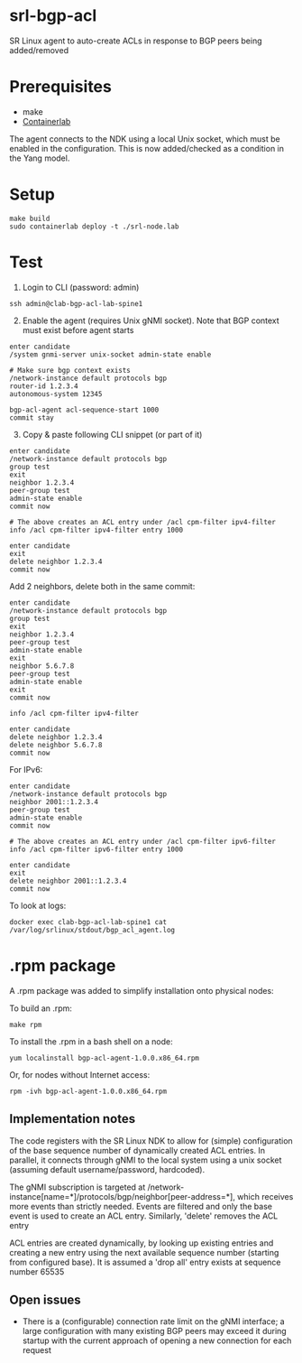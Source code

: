 # srl-bgp-acl
SR Linux agent to auto-create ACLs in response to BGP peers being added/removed

# Prerequisites
* make
* [Containerlab](https://containerlab.srlinux.dev/)

The agent connects to the NDK using a local Unix socket, which must be enabled in the configuration.
This is now added/checked as a condition in the Yang model.

# Setup
```
make build
sudo containerlab deploy -t ./srl-node.lab
```

# Test
1. Login to CLI (password: admin)
```
ssh admin@clab-bgp-acl-lab-spine1
```

2. Enable the agent (requires Unix gNMI socket). Note that BGP context must exist before agent starts
```
enter candidate
/system gnmi-server unix-socket admin-state enable

# Make sure bgp context exists
/network-instance default protocols bgp
router-id 1.2.3.4
autonomous-system 12345

bgp-acl-agent acl-sequence-start 1000
commit stay
```

3. Copy & paste following CLI snippet (or part of it)
```
enter candidate
/network-instance default protocols bgp
group test
exit
neighbor 1.2.3.4
peer-group test
admin-state enable
commit now

# The above creates an ACL entry under /acl cpm-filter ipv4-filter
info /acl cpm-filter ipv4-filter entry 1000

enter candidate
exit
delete neighbor 1.2.3.4
commit now
```

Add 2 neighbors, delete both in the same commit:
```
enter candidate
/network-instance default protocols bgp
group test
exit
neighbor 1.2.3.4
peer-group test
admin-state enable
exit
neighbor 5.6.7.8
peer-group test
admin-state enable
exit
commit now

info /acl cpm-filter ipv4-filter

enter candidate
delete neighbor 1.2.3.4
delete neighbor 5.6.7.8
commit now
```

For IPv6:
```
enter candidate 
/network-instance default protocols bgp
neighbor 2001::1.2.3.4
peer-group test
admin-state enable
commit now

# The above creates an ACL entry under /acl cpm-filter ipv6-filter
info /acl cpm-filter ipv6-filter entry 1000

enter candidate
exit
delete neighbor 2001::1.2.3.4
commit now
```

To look at logs:
```
docker exec clab-bgp-acl-lab-spine1 cat /var/log/srlinux/stdout/bgp_acl_agent.log
```

# .rpm package
A .rpm package was added to simplify installation onto physical nodes:

To build an .rpm:
```
make rpm
```

To install the .rpm in a bash shell on a node:
```
yum localinstall bgp-acl-agent-1.0.0.x86_64.rpm
```
Or, for nodes without Internet access:
```
rpm -ivh bgp-acl-agent-1.0.0.x86_64.rpm
```

## Implementation notes
The code registers with the SR Linux NDK to allow for (simple) configuration of the base sequence number of dynamically created ACL entries.
In parallel, it connects through gNMI to the local system using a unix socket (assuming default username/password, hardcoded).

The gNMI subscription is targeted at /network-instance[name=\*]/protocols/bgp/neighbor[peer-address=\*], which receives more events than strictly needed.
Events are filtered and only the base event is used to create an ACL entry. Similarly, 'delete' removes the ACL entry

ACL entries are created dynamically, by looking up existing entries and creating a new entry using the next available sequence number (starting from configured base).
It is assumed a 'drop all' entry exists at sequence number 65535

## Open issues
* There is a (configurable) connection rate limit on the gNMI interface; a large configuration with many existing BGP peers may exceed it during startup with the current approach of opening a new connection for each request

